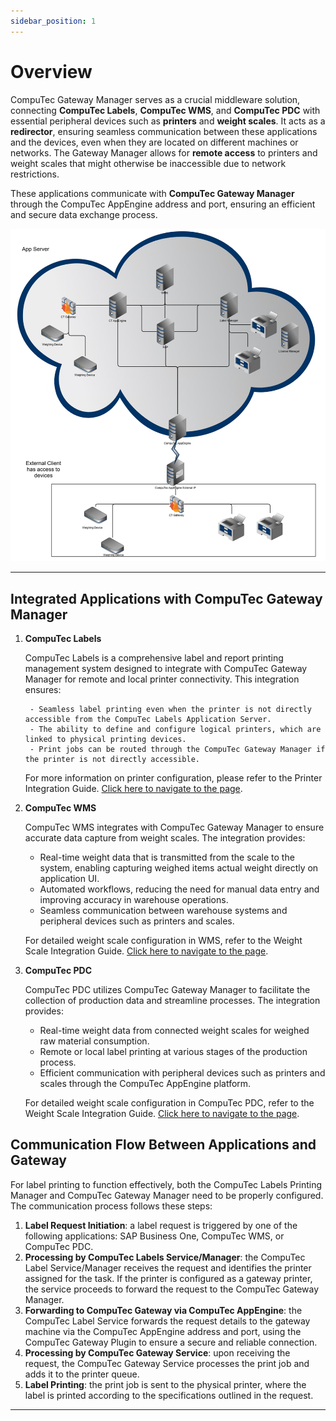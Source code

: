 ```yaml
---
sidebar_position: 1
---
```


# Overview

CompuTec Gateway Manager serves as a crucial middleware solution, connecting **CompuTec Labels**, **CompuTec WMS**, and **CompuTec PDC** with essential peripheral devices such as **printers** and **weight scales**. It acts as a **redirector**, ensuring seamless communication between these applications and the devices, even when they are located on different machines or networks. The Gateway Manager allows for **remote access** to printers and weight scales that might otherwise be inaccessible due to network restrictions.

These applications communicate with **CompuTec Gateway Manager** through the CompuTec AppEngine address and port, ensuring an efficient and secure data exchange process.

![Architecture](./media/architecture.png)

---

## Integrated Applications with CompuTec Gateway Manager

1. **CompuTec Labels**

    CompuTec Labels is a comprehensive label and report printing management system designed to integrate with CompuTec Gateway Manager for remote and local printer connectivity. This integration ensures:

        - Seamless label printing even when the printer is not directly accessible from the CompuTec Labels Application Server.
        - The ability to define and configure logical printers, which are linked to physical printing devices.
        - Print jobs can be routed through the CompuTec Gateway Manager if the printer is not directly accessible.

    For more information on printer configuration, please refer to the Printer Integration Guide. [Click here to navigate to the page](https://learn.computec.one/docs/labels/setup/computec-gateway-printer/configuration/).

2. **CompuTec WMS**

    CompuTec WMS integrates with CompuTec Gateway Manager to ensure accurate data capture from weight scales. The integration provides:

    - Real-time weight data that is transmitted from the scale to the system, enabling capturing weighed items actual weight directly on application UI.
    - Automated workflows, reducing the need for manual data entry and improving accuracy in warehouse operations.
    - Seamless communication between warehouse systems and peripheral devices such as printers and scales.

    For detailed weight scale configuration in WMS, refer to the Weight Scale Integration Guide. [Click here to navigate to the page](https://learn.computec.one/docs/wms/user-guide/weight-scales/overview/).

3. **CompuTec PDC**

    CompuTec PDC utilizes CompuTec Gateway Manager to facilitate the collection of production data and streamline processes. The integration provides:

    - Real-time weight data from connected weight scales for weighed raw material consumption.
    - Remote or local label printing at various stages of the production process.
    - Efficient communication with peripheral devices such as printers and scales through the CompuTec AppEngine platform.

    For detailed weight scale configuration in CompuTec PDC, refer to the Weight Scale Integration Guide. [Click here to navigate to the page](https://learn.computec.one/docs/pdc/administrators-guide/weight-scales-integration/overview/).

## Communication Flow Between Applications and Gateway

For label printing to function effectively, both the CompuTec Labels Printing Manager and CompuTec Gateway Manager need to be properly configured. The communication process follows these steps:

1. **Label Request Initiation**: a label request is triggered by one of the following applications: SAP Business One, CompuTec WMS, or CompuTec PDC.
2. **Processing by CompuTec Labels Service/Manager**: the CompuTec Label Service/Manager receives the request and identifies the printer assigned for the task. If the printer is configured as a gateway printer, the service proceeds to forward the request to the CompuTec Gateway Manager.
3. **Forwarding to CompuTec Gateway via CompuTec AppEngine**: the CompuTec Label Service forwards the request details to the gateway machine via the CompuTec AppEngine address and port, using the CompuTec Gateway Plugin to ensure a secure and reliable connection.
4. **Processing by CompuTec Gateway Service**: upon receiving the request, the CompuTec Gateway Service processes the print job and adds it to the printer queue.
5. **Label Printing**: the print job is sent to the physical printer, where the label is printed according to the specifications outlined in the request.

---
